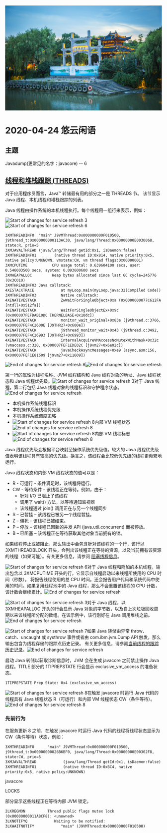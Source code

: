 ![悠云闲语](idlecloudspeak-cover.jpg)

# 2020-04-24 悠云闲语

## 主题

Javadump(更常见的名字：javacore) -- 6

## [线程和堆栈跟踪 (THREADS)](https://www.ibm.com/support/knowledgecenter/zh/SSYKE2_7.0.0/com.ibm.java.aix.70.doc/diag/tools/javadump_tags_threads.html)

对于应用程序员而言，Java™ 转储最有用的部分之一是 THREADS 节。 该节显示 Java 线程、本机线程和堆栈跟踪的列表。

Java 线程由操作系统的本机线程执行。每个线程用一组行来表示，例如：

![Start of changes for service refresh 3](https://www.ibm.com/support/knowledgecenter/zh/SSYKE2_7.0.0/com.ibm.java.aix.70.doc/settings/images/ng_SR3.gif)![Start of changes for service refresh 6](https://www.ibm.com/support/knowledgecenter/zh/SSYKE2_7.0.0/com.ibm.java.aix.70.doc/settings/images/ng_SR6.gif)

```
3XMTHREADINFO  "main" J9VMThread:0x000000000F010500, j9thread_t:0x000000000113AC30, java/lang/Thread:0x00000000E0030068, state:R, prio=5
3XMJAVALTHREAD (java/lang/Thread getId:0x1, isDaemon:false)
3XMTHREADINFO1        (native thread ID:0x814, native priority:0x5, native policy:UNKNOWN, vmstate:CW, vm thread flags:0x00000001)
3XMCPUTIME           CPU usage total: 0.639604100 secs, user: 0.546003500 secs, system: 0.093600600 secs
3XMHEAPALLOC         Heap bytes allocated since last GC cycle=245776 (0x3C010)
3XMTHREADINFO3 Java callstack:
4XESTACKTRACE            at myLoop.main(myLoop.java:32(Compiled Code))
3XMTHREADINFO3           Native callstack:
4XENATIVESTACK           ZwWaitForSingleObject+0xa (0x0000000077C612FA [ntdll+0x512fa])
4XENATIVESTACK           WaitForSingleObjectEx+0x9c (0x000007FEFDAB10DC [KERNELBASE+0x10dc])
4XENATIVESTACK           monitor_wait_original+0x83e (j9thread.c:3766, 0x000007FEF4C2600E [J9THR27+0x600e])
4XENATIVESTACK           j9thread_monitor_wait+0x43 (j9thread.c:3492, 0x000007FEF4C26993 [J9THR27+0x6993])
4XENATIVESTACK           internalAcquireVMAccessNoMutexWithMask+0x32c (vmaccess.c:320, 0x000007FEF1EDE02C [j9vm27+0x6e02c])
4XENATIVESTACK           javaCheckAsyncMessages+0xe9 (async.asm:156, 0x000007FEF1E81609 [j9vm27+0x11609]) 
```

![End of changes for service refresh 8](https://www.ibm.com/support/knowledgecenter/zh/SSYKE2_7.0.0/com.ibm.java.aix.70.doc/settings/images/ng_SRend.gif)![End of changes for service refresh](https://www.ibm.com/support/knowledgecenter/zh/SSYKE2_7.0.0/com.ibm.java.aix.70.doc/settings/images/ng_SRend.gif)

第一行的属性为线程名称、JVM 线程结构和 Java 线程对象的地址、Java 线程状态和 Java 线程优先级。![Start of changes for service refresh 3](https://www.ibm.com/support/knowledgecenter/zh/SSYKE2_7.0.0/com.ibm.java.aix.70.doc/settings/images/ng_SR3.gif)对于 Java 线程，第二行包括 Java 线程对象的线程标识和守护程序状态。![End of changes for service refresh](https://www.ibm.com/support/knowledgecenter/zh/SSYKE2_7.0.0/com.ibm.java.aix.70.doc/settings/images/ng_SRend.gif)

- 本机操作系统线程标识
- 本机操作系统线程优先级
- 本机操作系统调度策略
- ![Start of changes for service refresh 8](https://www.ibm.com/support/knowledgecenter/zh/SSYKE2_7.0.0/com.ibm.java.aix.70.doc/settings/images/ng_SR8.gif)内部 VM 线程状态![End of changes for service refresh 8](https://www.ibm.com/support/knowledgecenter/zh/SSYKE2_7.0.0/com.ibm.java.aix.70.doc/settings/images/ng_SRend.gif)
- ![Start of changes for service refresh 8](https://www.ibm.com/support/knowledgecenter/zh/SSYKE2_7.0.0/com.ibm.java.aix.70.doc/settings/images/ng_SR8.gif)内部 VM 线程标志![End of changes for service refresh 8](https://www.ibm.com/support/knowledgecenter/zh/SSYKE2_7.0.0/com.ibm.java.aix.70.doc/settings/images/ng_SRend.gif)

Java 线程优先级会根据平台映射至操作系统优先级值。较大的 Java 线程优先级值表明该线程具有较高的优先级。换言之，该线程会比较低优先级的线程更频繁地运行。

Java 线程状态和内部 VM 线程状态的值可以是：

- R - 可运行 - 条件满足时，该线程将运行。
- CW - 等待条件 - 该线程正在等待。例如，由于：
  - 针对 I/O 已阻止了该线程
  - 调用了 wait() 方法，以等待通知监视器
  - 该线程通过 join() 调用正在与另一个线程同步
- S – 已暂挂 – 该线程已被另一个线程暂挂。
- Z – 僵死 – 该线程已被结束。
- P – 停放 – 该线程已因新的并发 API (java.util.concurrent) 而被停放。
- B – 已阻塞 – 该线程正在等待获取其他对象当前拥有的锁。

如果线程停止或被阻止，那么输出中会包含针对该线程的一个行，该行以 3XMTHREADBLOCK 开头，会列出该线程正在等待的资源，以及当前拥有该资源的线程（如果可能）。有关更多信息，请参阅 [阻塞线程信息](https://www.ibm.com/support/knowledgecenter/zh/SSYKE2_7.0.0/com.ibm.java.aix.70.doc/diag/tools/javadump_tags_blocked_threads.html?view=kc)。

![Start of changes for service refresh 6](https://www.ibm.com/support/knowledgecenter/zh/SSYKE2_7.0.0/com.ibm.java.aix.70.doc/settings/images/ng_SR6.gif)对于 Java 线程和附加的本机线程，输出包含以 3XMCPUTIME 开头的行，它显示自线程启动以来线程所使用的 CPU 时间（秒数）。 将报告线程使用的总 CPU 时间。还会报告用户代码和系统代码中使用的时间。如果复用线程池中的 Java 线程，那么不会重置该线程的 CPU 计数，该计数会继续累计。![End of changes for service refresh](https://www.ibm.com/support/knowledgecenter/zh/SSYKE2_7.0.0/com.ibm.java.aix.70.doc/settings/images/ng_SRend.gif)

![Start of changes for service refresh 3](https://www.ibm.com/support/knowledgecenter/zh/SSYKE2_7.0.0/com.ibm.java.aix.70.doc/settings/images/ng_SR3.gif)对于 Java 线程，以 3XMHEAPALLOC 开头的行会显示 Java 对象的字节数，以及自上次垃圾回收周期以来该线程所分配的数组。在该示例中，该行刚好在 Java 调用堆栈之前。![End of changes for service refresh](https://www.ibm.com/support/knowledgecenter/zh/SSYKE2_7.0.0/com.ibm.java.aix.70.doc/settings/images/ng_SRend.gif)

![Start of changes for service refresh 7](https://www.ibm.com/support/knowledgecenter/zh/SSYKE2_7.0.0/com.ibm.java.aix.70.doc/settings/images/ng_SR7.gif)如果 Java 转储由异常 throw、catch、uncaught 或 systhrow 事件或者由 com.ibm.jvm.Dump API 触发，那么输出包含为线程存储的跟踪点历史记录。 有关更多信息，请参阅[当前线程的跟踪历史记录](https://www.ibm.com/support/knowledgecenter/zh/SSYKE2_7.0.0/com.ibm.java.aix.70.doc/diag/tools/javadump_tags_trace.html?view=kc)。![End of changes for service refresh](https://www.ibm.com/support/knowledgecenter/zh/SSYKE2_7.0.0/com.ibm.java.aix.70.doc/settings/images/ng_SRend.gif)

启动 Java 转储以获取诊断信息时，JVM 会在生成 javacore 之前禁止操作 Java 线程。TITLE 部分的 1TIPREPSTATE 行会显示 exclusive_vm_access 的准备状态。

```
1TIPREPSTATE Prep State: 0x4 (exclusive_vm_access)
```

![Start of changes for service refresh 8](https://www.ibm.com/support/knowledgecenter/zh/SSYKE2_7.0.0/com.ibm.java.aix.70.doc/settings/images/ng_SR8.gif)在触发 javacore 时运行 Java 代码的线程具有 Java 线程状态 R（可运行）和内部 VM 线程状态 CW（条件等待）。![End of changes for service refresh 8](https://www.ibm.com/support/knowledgecenter/zh/SSYKE2_7.0.0/com.ibm.java.aix.70.doc/settings/images/ng_SRend.gif)

### 先前行为

在服务更新 8 之前，在触发 javacore 时运行 Java 代码的线程将线程状态显示为 CW（条件等待）状态，例如：

```
3XMTHREADINFO      "main" J9VMThread:0x000000000F010500, j9thread_t:0x00000000026B6BF0, java/lang/Thread:0x00000000E00302F8, state:CW, prio=5
3XMJAVALTHREAD            (java/lang/Thread getId:0x1, isDaemon:false)
3XMTHREADINFO1            (native thread ID:0xBC4, native priority:0x5, native policy:UNKNOWN)
```

javacore 

LOCKS

 部分显示这些线程正在等待内部 JVM 锁定。

```
2LKREGMON          Thread public flags mutex lock (0x00000000011A8CF8): <unowned>
3LKNOTIFYQ            Waiting to be notified:
3LKWAITNOTIFY            "main" (J9VMThread:0x000000000F010500)
```

 
